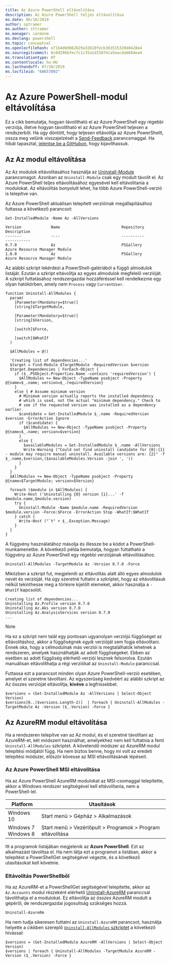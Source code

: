 ```yaml
---
title: Az Azure PowerShell eltávolítása
description: Az Azure PowerShell teljes eltávolítása
ms.date: 06/10/2019
author: sptramer
ms.author: sttramer
ms.manager: carmonm
ms.devlang: powershell
ms.topic: conceptual
ms.openlocfilehash: e71b4d0d662b29a32610fecb36351532040428e4
ms.sourcegitcommit: 6c0d296bfec7c1c35a1d15074ca5eacda6684ea4
ms.translationtype: HT
ms.contentlocale: hu-HU
ms.lasthandoff: 07/30/2019
ms.locfileid: "68657892"
---
```

# <a name="uninstall-the-azure-powershell-module"></a>Az Azure PowerShell-modul eltávolítása

Ez a cikk bemutatja, hogyan távolítható el az Azure PowerShell egy régebbi verziója, illetve hogyan távolítható el az Azure PowerShell teljesen a rendszerből. Ha úgy döntött, hogy teljesen eltávolítja az Azure PowerShellt, ossza meg velünk visszajelzését a [Send-Feedback](/powershell/module/az.accounts/send-feedback) parancsmaggal.
Ha hibát tapasztal, [jelentse be a GitHubon](https://github.com/azure/azure-powershell/issues), hogy kijavíthassuk.

## <a name="uninstall-the-az-module"></a>Az Az modul eltávolítása

Az Az modulok eltávolításához használja az [Uninstall-Module](/powershell/module/powershellget/uninstall-module) parancsmagot. Azonban az `Uninstall-Module` csak egy modult távolít el. Az Azure PowerShell teljes eltávolításához egyesével kell eltávolítania a modulokat. Az eltávolítás bonyolult lehet, ha több Azure PowerShell-verzió is telepítve van.

Az Azure PowerShell aktuálisan telepített verzióinak megállapításához futtassa a következő parancsot:

```powershell-interactive
Get-InstalledModule -Name Az -AllVersions
```

```output
Version             Name                           Repository           Description
-------             ----                           ----------           -----------
0.7.0               Az                             PSGallery            Azure Resource Manager Module
1.0.0               Az                             PSGallery            Azure Resource Manager Module
```

<a name="uninstall-script"/>

Az alábbi szkript lekérdezi a PowerShell-galériából a függő almodulok listáját. Ezután a szkript eltávolítja az egyes almodulok megfelelő verzióját. A szkript futtatásához rendszergazdai hozzáféréssel kell rendelkeznie egy olyan hatókörben, amely nem `Process` vagy `CurrentUser`.

```powershell-interactive
function Uninstall-AllModules {
  param(
    [Parameter(Mandatory=$true)]
    [string]$TargetModule,

    [Parameter(Mandatory=$true)]
    [string]$Version,

    [switch]$Force,

    [switch]$WhatIf
  )
  
  $AllModules = @()
  
  'Creating list of dependencies...'
  $target = Find-Module $TargetModule -RequiredVersion $version
  $target.Dependencies | ForEach-Object {
    if ($_.PSObject.Properties.Name -contains 'requiredVersion') {
      $AllModules += New-Object -TypeName psobject -Property @{name=$_.name; version=$_.requiredVersion}
    }
    else { # Assume minimum version
      # Minimum version actually reports the installed dependency
      # which is used, not the actual "minimum dependency." Check to
      # see if the requested version was installed as a dependency earlier.
      $candidate = Get-InstalledModule $_.name -RequiredVersion $version -ErrorAction Ignore
      if ($candidate) {
        $AllModules += New-Object -TypeName psobject -Property @{name=$_.name; version=$version}
      }
      else {
        $availableModules = Get-InstalledModule $_.name -AllVersions
        Write-Warning ("Could not find uninstall candidate for {0}:{1} - module may require manual uninstall. Available versions are: {2}" -f $_.name,$version,($availableModules.Version -join ', '))
      }
    }
  }
  $AllModules += New-Object -TypeName psobject -Property @{name=$TargetModule; version=$Version}

  foreach ($module in $AllModules) {
    Write-Host ('Uninstalling {0} version {1}...' -f $module.name,$module.version)
    try {
      Uninstall-Module -Name $module.name -RequiredVersion $module.version -Force:$Force -ErrorAction Stop -WhatIf:$WhatIf
    } catch {
      Write-Host ("`t" + $_.Exception.Message)
    }
  }
}
```

A függvény használatához másolja és illessze be a kódot a PowerShell-munkamenetbe. A következő példa bemutatja, hogyan futtatható a függvény az Azure PowerShell egy régebbi verziójának eltávolításához.

```powershell-interactive
Uninstall-AllModules -TargetModule Az -Version 0.7.0 -Force
```

Miközben a szkript fut, megjeleníti az eltávolítás alatt álló egyes almodulok nevét és verzióját. Ha úgy szeretné futtatni a szkriptet, hogy az eltávolításuk nélkül tekinthesse meg a törlésre kijelölt elemeket, akkor használja a `-WhatIf` kapcsolót.

```output
Creating list of dependencies...
Uninstalling Az.Profile version 0.7.0
Uninstalling Az.Aks version 0.7.0
Uninstalling Az.AnalysisServices version 0.7.0
...
```

> [!NOTE]
> Ha ez a szkript nem talál egy pontosan ugyanolyan verziójú függőséget az eltávolításhoz, akkor a függőségnek _egyik_ verzióját sem fogja eltávolítani. Ennek oka, hogy a célmodulnak más verziói is megtalálhatók lehetnek a rendszeren, amelyek használhatják az adott függőségeket. Ebben az esetben az adott függőség elérhető verziói lesznek felsorolva.
> Ezután manuálisan eltávolíthatja a régi verziókat az `Uninstall-Module` paranccsal.

Futtassa ezt a parancsot minden olyan Azure PowerShell-verzió esetében, amelyet el szeretne távolítani. Az egyszerűség kedvéért az alábbi szkript az Az összes verzióját eltávolítja, __kivéve__ a legfrissebbet.

```powershell-interactive
$versions = (Get-InstalledModule Az -AllVersions | Select-Object Version)
$versions[0..($versions.Length-2)]  | foreach { Uninstall-AllModules -TargetModule Az -Version ($_.Version) -Force }
```

## <a name="uninstall-the-azurerm-module"></a>Az AzureRM modul eltávolítása

Ha a rendszeren telepítve van az Az modul, és el szeretné távolítani az AzureRM-et, két módszert használhat, amelyekhez nem kell futtatnia a fenti `Uninstall-AllModules` szkriptet. A követendő módszer az AzureRM modul telepítési módjától függ.
Ha nem biztos benne, hogy mi volt az eredeti telepítési módszer, először kövesse az MSI eltávolításának lépéseit.

### <a name="uninstall-azure-powershell-msi"></a>Az Azure PowerShell MSI eltávolítása

Ha az Azure PowerShell AzureRM modulokat az MSI-csomaggal telepítette, akkor a Windows rendszer segítségével kell eltávolítania, nem a PowerShell-lel.

| Platform | Utasítások |
|----------|--------------|
| Windows 10 | Start menü > Gépház > Alkalmazások |
| Windows 7 </br>Windows 8 | Start menü > Vezérlőpult > Programok > Program eltávolítása |

Itt a programok listájában megjelenik az __Azure PowerShell__. Ezt az alkalmazást távolítsa el. Ha nem látja ezt a programot a listában, akkor a telepítést a PowerShellGet segítségével végezte, és a következő utasításokat kell követnie.

### <a name="uninstall-from-powershell"></a>Eltávolítás PowerShellből

Ha az AzureRM-et a PowerShellGet segítségével telepítette, akkor az `Az.Accounts` modul részeként elérhető [Uninstall-AzureRM](/powershell/module/az.accounts/uninstall-azurerm) paranccsal távolíthatja el a modulokat. Ez eltávolítja az _összes_ AzureRM modult a gépéről, de rendszergazdai jogosultság szükséges hozzá.

```powershell-interactive
Uninstall-AzureRm
```

Ha nem tudja sikeresen futtatni az `Uninstall-AzureRM` parancsot, használja helyette a cikkben szereplő [`Uninstall-AllModules` szkriptet](#uninstall-script) a következő hívással:

```powershell-interactive
$versions = (Get-InstalledModule AzureRM -AllVersions | Select-Object Version)
$versions | foreach { Uninstall-AllModules -TargetModule AzureRM -Version ($_.Version) -Force }
```